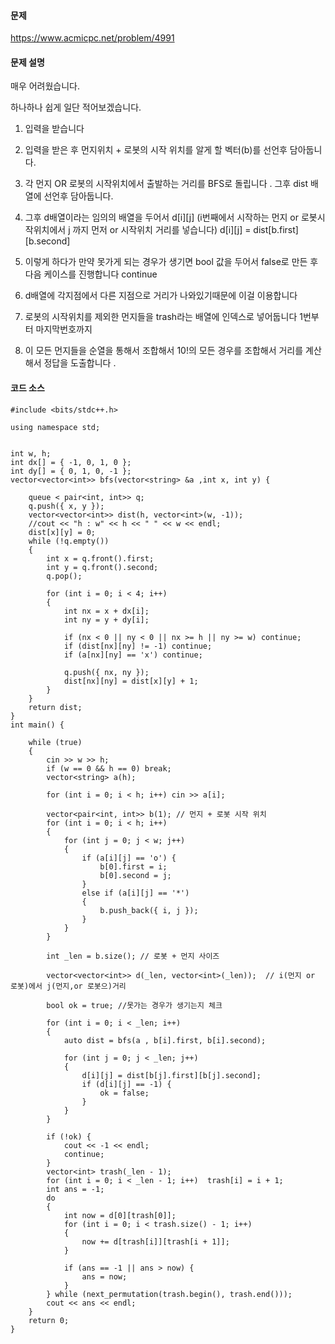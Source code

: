 #### 문제 
https://www.acmicpc.net/problem/4991

#### 문제 설명
매우 어려웠습니다. 

하나하나 쉽게 일단 적어보겠습니다.

1. 입력을 받습니다
2. 입력을 받은 후 먼지위치 + 로봇의 시작 위치를 알게 할 벡터(b)를 선언후 담아둡니다.
3. 각 먼지 OR 로봇의 시작위치에서 출발하는 거리를 BFS로 돌립니다 . 그후 dist 배열에 선언후 담아둡니다.
4. 그후 d배열이라는 임의의 배열을 두어서 d[i][j] (i번째에서 시작하는 먼지 or 로봇시작위치에서 j 까지 먼저 or 시작위치 거리를 넣습니다)  d[i][j] = dist[b.first][b.second]
5. 이렇게 하다가 만약 못가게 되는 경우가 생기면 bool 값을 두어서 false로 만든 후 다음 케이스를 진행합니다 continue

6. d배열에 각지점에서 다른 지점으로 거리가 나와있기때문에 이걸 이용합니다 

7. 로봇의 시작위치를 제외한 먼지들을 trash라는 배열에 인덱스로 넣어둡니다 1번부터 마지막번호까지

8. 이 모든 먼지들을 순열을 통해서 조합해서 10!의 모든 경우를 조합해서 거리를 계산해서 정답을 도출합니다 .

#### 코드 소스 

````
#include <bits/stdc++.h>

using namespace std;


int w, h;
int dx[] = { -1, 0, 1, 0 };
int dy[] = { 0, 1, 0, -1 };
vector<vector<int>> bfs(vector<string> &a ,int x, int y) {

	queue < pair<int, int>> q;
	q.push({ x, y });
	vector<vector<int>> dist(h, vector<int>(w, -1));
	//cout << "h : w" << h << " " << w << endl;
	dist[x][y] = 0;
	while (!q.empty())
	{
		int x = q.front().first;
		int y = q.front().second;
		q.pop();
		
		for (int i = 0; i < 4; i++)
		{
			int nx = x + dx[i];
			int ny = y + dy[i];

			if (nx < 0 || ny < 0 || nx >= h || ny >= w) continue;
			if (dist[nx][ny] != -1) continue;
			if (a[nx][ny] == 'x') continue;

			q.push({ nx, ny });
			dist[nx][ny] = dist[x][y] + 1;
		}
	}
	return dist;
}
int main() {

	while (true)
	{
		cin >> w >> h;
		if (w == 0 && h == 0) break;
		vector<string> a(h);

		for (int i = 0; i < h; i++) cin >> a[i];

		vector<pair<int, int>> b(1); // 먼지 + 로봇 시작 위치 
		for (int i = 0; i < h; i++)
		{
			for (int j = 0; j < w; j++)
			{
				if (a[i][j] == 'o') {
					b[0].first = i;
					b[0].second = j;
				}
				else if (a[i][j] == '*')
				{
					b.push_back({ i, j });
				}
			}
		}

		int _len = b.size(); // 로봇 + 먼지 사이즈 

		vector<vector<int>> d(_len, vector<int>(_len));  // i(먼지 or 로봇)에서 j(먼지,or 로봇으)거리

		bool ok = true; //못가는 경우가 생기는지 체크 
		
		for (int i = 0; i < _len; i++)
		{
			auto dist = bfs(a , b[i].first, b[i].second);
			
			for (int j = 0; j < _len; j++)
			{
				d[i][j] = dist[b[j].first][b[j].second];
				if (d[i][j] == -1) {
					ok = false;
				}
			}
		}

		if (!ok) {
			cout << -1 << endl;
			continue;
		}
		vector<int> trash(_len - 1);
		for (int i = 0; i < _len - 1; i++)	trash[i] = i + 1;
		int ans = -1;
		do
		{
			int now = d[0][trash[0]];
			for (int i = 0; i < trash.size() - 1; i++)
			{
				now += d[trash[i]][trash[i + 1]];
			}

			if (ans == -1 || ans > now) {
				ans = now;
			}
		} while (next_permutation(trash.begin(), trash.end()));
		cout << ans << endl;
	}
	return 0;
}
````